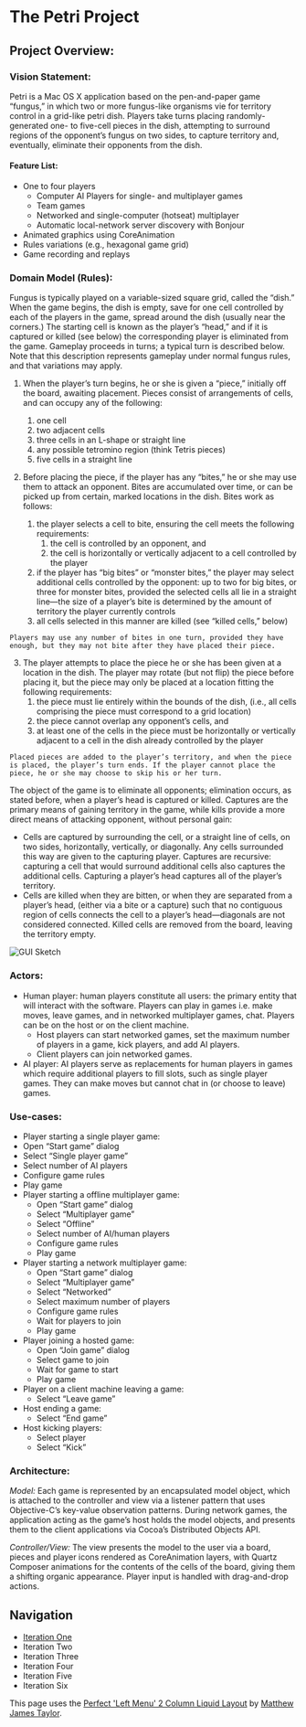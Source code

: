 ﻿<?xml version="1.0" encoding="utf-8"?>
<!DOCTYPE html PUBLIC "-//W3C//DTD XHTML 1.0 Strict//EN" "http://www.w3.org/TR/xhtml1/DTD/xhtml1-strict.dtd">
<html xmlns="http://www.w3.org/1999/xhtml" xml:lang="en" lang="en">
<head profile="http://www.w3.org/2005/10/profile">
	<meta http-equiv="Content-Type" content="application/xhtml+xml; charset=UTF-8" />
	<title>The Petri Project</title>
	<link rel="stylesheet" type="text/css" href="css/screen.css" />
</head>
<body>
	<div id="header">
		<h1>The Petri Project</h1>
	</div>
	<div class="colmask leftmenu">
		<div class="colleft">
			<div class="col1">

## Project Overview: ##

### Vision Statement: ###
Petri is a Mac OS X application based on the pen-and-paper game “fungus,” in which two or more fungus-like organisms vie for territory control in a grid-like petri dish. Players take turns placing randomly-generated one- to five-cell pieces in the dish, attempting to surround regions of the opponent’s fungus on two sides, to capture territory and, eventually, eliminate their opponents from the dish.

#### Feature List: ####

*   One to four players
    *   Computer AI Players for single- and multiplayer games
    *   Team games
    *   Networked and single-computer (hotseat) multiplayer
    *   Automatic local-network server discovery with Bonjour
*   Animated graphics using CoreAnimation
*   Rules variations (e.g., hexagonal game grid)
*   Game recording and replays

### Domain Model (Rules): ###
Fungus is typically played on a variable-sized square grid, called the “dish.” When the game begins, the dish is empty, save for one cell controlled by each of the players in the game, spread around the dish (usually near the corners.) The starting cell is known as the player’s “head,” and if it is captured or killed (see below) the corresponding player is eliminated from the game. Gameplay proceeds in turns; a typical turn is described below. Note that this description represents gameplay under normal fungus rules, and that variations may apply.

1.   When the player’s turn begins, he or she is given a “piece,” initially off the board, awaiting placement. Pieces consist of arrangements of cells, and can occupy any of the following:
     1. one cell
     2. two adjacent cells 
     3. three cells in an L-shape or straight line
     4. any possible tetromino region (think Tetris pieces)
     5. five cells in a straight line

2.   Before placing the piece, if the player has any “bites,” he or she may use them to attack an opponent. Bites are accumulated over time, or can be picked up from certain, marked locations in the dish. Bites work as follows:
     1. the player selects a cell to bite, ensuring the cell meets the following requirements:
        1. the cell is controlled by an opponent, and
        2. the cell is horizontally or vertically adjacent to a cell controlled by the player
     2. if the player has “big bites” or “monster bites,” the player may select additional cells controlled by the opponent: up to two for big bites, or three for monster bites, provided the selected cells all lie in a straight line—the size of a player’s bite is determined by the amount of territory the player currently controls
     3. all cells selected in this manner are killed (see “killed cells,” below)

    Players may use any number of bites in one turn, provided they have enough, but they may not bite after they have placed their piece.

3.   The player attempts to place the piece he or she has been given at a location in the dish. The player may rotate (but not flip) the piece before placing it, but the piece may only be placed at a location fitting the following requirements:
     1. the piece must lie entirely within the bounds of the dish, (i.e., all cells comprising the piece must correspond to a grid location)
     2. the piece cannot overlap any opponent’s cells, and
     3. at least one of the cells in the piece must be horizontally or vertically adjacent to a cell in the dish already controlled by the player

    Placed pieces are added to the player’s territory, and when the piece is placed, the player’s turn ends. If the player cannot place the piece, he or she may choose to skip his or her turn.

The object of the game is to eliminate all opponents; elimination occurs, as stated before, when a player’s head is captured or killed. Captures are the primary means of gaining territory in the game, while kills provide a more direct means of attacking opponent, without personal gain:

* Cells are captured by surrounding the cell, or a straight line of cells, on two sides, horizontally, vertically, or diagonally. Any cells surrounded this way are given to the capturing player. Captures are recursive: capturing a cell that would surround additional cells also captures the additional cells. Capturing a player’s head captures all of the player’s territory.
* Cells are killed when they are bitten, or when they are separated from a player’s head, (either via a bite or a capture) such that no contiguous region of cells connects the cell to a player’s head—diagonals are not considered connected. Killed cells are removed from the board, leaving the territory empty.

![GUI Sketch](images/Petri_UI.jpg "GUI Sketch")

### Actors: ###

* Human player: human players constitute all users: the primary entity that will interact with the software. Players can play in games i.e. make moves, leave games, and in networked multiplayer games, chat. Players can be on the host or on the client machine.
    * Host players can start networked games, set the maximum number of players in a game, kick players, and add AI players.
    * Client players can join networked games.
* AI player: AI players serve as replacements for human players in games which require additional players to fill slots, such as single player games.  They can make moves but cannot chat in (or choose to leave) games.

### Use-cases: ###

* Player starting a single player game:
 * Open “Start game” dialog
 * Select “Single player game”
 * Select number of AI players
 * Configure game rules
 * Play game
* Player starting a offline multiplayer game:
  * Open “Start game” dialog
  * Select “Multiplayer game”
  * Select “Offline”
  * Select number of AI/human players
  * Configure game rules
  * Play game
* Player starting a network multiplayer game:
  * Open “Start game” dialog
  * Select “Multiplayer game”
  * Select “Networked”
  * Select maximum number of players
  * Configure game rules
  * Wait for players to join
  * Play game
* Player joining a hosted game:
  * Open “Join game” dialog
  * Select game to join
  * Wait for game to start
  * Play game
* Player on a client machine leaving a game:
  * Select “Leave game”
* Host ending a game:
  * Select “End game”
* Host kicking players:
  * Select player
  * Select “Kick”

### Architecture: ###
_Model:_ Each game is represented by an encapsulated model object, which is attached to the controller and view via a listener pattern that uses Objective-C’s key-value observation patterns. During network games, the application acting as the game’s host holds the model objects, and presents them to the client applications via Cocoa’s Distributed Objects API.

_Controller/View:_ The view presents the model to the user via a board, pieces and player icons rendered as CoreAnimation layers, with Quartz Composer animations for the contents of the cells of the board, giving them a shifting organic appearance. Player input is handled with drag-and-drop actions.
			</div>
			<div class="col2">
				<h2>Navigation</h2>
				<ul>
					<li><a href="iteration1.html">Iteration One</a></li>
					<li><!-- <a href="iteration2.html"> -->Iteration Two<!-- </a> --></li>
					<li><!-- <a href="iteration3.html"> -->Iteration Three<!-- </a> --></li>
					<li><!-- <a href="iteration4.html"> -->Iteration Four<!-- </a> --></li>
					<li><!-- <a href="iteration5.html"> -->Iteration Five<!-- </a> --></li>
					<li><!-- <a href="iteration6.html"> -->Iteration Six<!-- </a> --></li>
				</ul>
			</div>
		</div>
	</div>
	<div id="footer">
		<p>This page uses the <a href="http://matthewjamestaylor.com/blog/perfect-2-column-left-menu.htm">Perfect 'Left Menu' 2 Column Liquid Layout</a> by <a href="http://matthewjamestaylor.com">Matthew James Taylor</a>.</p>
	</div>
</body>
</html>
